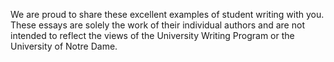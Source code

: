 We are proud to share these excellent examples of student writing with you. These essays are solely the work of their individual authors and are not intended to reflect the views of the University Writing Program or the University of Notre Dame.
